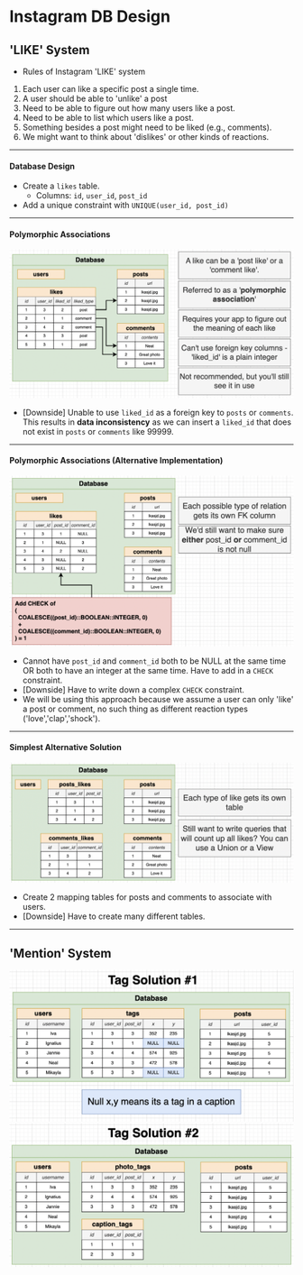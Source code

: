 # Instagram DB Design

## 'LIKE' System

- Rules of Instagram 'LIKE' system

1. Each user can like a specific post a single time.
2. A user should be able to 'unlike' a post
3. Need to be able to figure out how many users like a post.
4. Need to be able to list which users like a post.
5. Something besides a post might need to be liked (e.g., comments).
6. We might want to think about 'dislikes' or other kinds of reactions.

---

#### Database Design

- Create a `likes` table.
  - Columns: `id`, `user_id`, `post_id`
- Add a unique constraint with `UNIQUE(user_id, post_id)`

---

#### Polymorphic Associations

<img src="../pics/polymorphic_association.png" />

- [Downside] Unable to use `liked_id` as a foreign key to `posts` or `comments`. This results in **data inconsistency** as we can insert a `liked_id` that does not exist in `posts` or `comments` like 99999.

---

#### Polymorphic Associations (Alternative Implementation)

<img src="../pics/polymorphic_association2.png" />

- Cannot have `post_id` and `comment_id` both to be NULL at the same time OR both to have an integer at the same time. Have to add in a `CHECK` constraint.
- [Downside] Have to write down a complex `CHECK` constraint.
- We will be using this approach because we assume a user can only 'like' a post or comment, no such thing as different reaction types ('love','clap','shock').

---

#### Simplest Alternative Solution

<img src="../pics/table_mapping.png" />

- Create 2 mapping tables for posts and comments to associate with users.
- [Downside] Have to create many different tables.

---

## 'Mention' System

<img src="../pics/tags_solution_1.png" />
<img src="../pics/tags_solution_2.png" />
